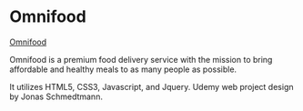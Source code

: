 # Omnifood

[Omnifood](https://apgupta3091.github.io/Omfood/)

Omnifood is a premium food delivery service with the mission to bring affordable and healthy meals to as many people as possible.


It utilizes HTML5, CSS3, Javascript, and Jquery. Udemy web project design by Jonas Schmedtmann.

